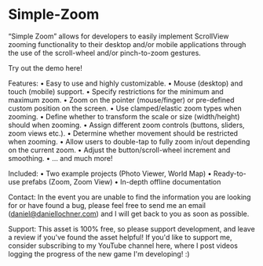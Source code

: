 # Simple-Zoom
 “Simple Zoom” allows for developers to easily implement ScrollView zooming functionality to their desktop and/or mobile applications through the use of the scroll-wheel and/or pinch-to-zoom gestures.

Try out the demo <a ref="https://daniellochner.itch.io/unity3d-assets">here</a>!

Features:
• Easy to use and highly customizable.
• Mouse (desktop) and touch (mobile) support.
• Specify restrictions for the minimum and maximum zoom.
• Zoom on the pointer (mouse/finger) or pre-defined custom position on the screen.
• Use clamped/elastic zoom types when zooming.
• Define whether to transform the scale or size (width/height) should when zooming.
• Assign different zoom controls (buttons, sliders, zoom views etc.).
• Determine whether movement should be restricted when zooming.
• Allow users to double-tap to fully zoom in/out depending on the current zoom.
• Adjust the button/scroll-wheel increment and smoothing.
• … and much more!

Included:
• Two example projects (Photo Viewer, World Map)
• Ready-to-use prefabs (Zoom, Zoom View)
• In-depth offline documentation

Contact:
In the event you are unable to find the information you are looking for or have found a bug, please feel free to send me an email (daniel@daniellochner.com) and I will get back to you as soon as possible.

Support:
This asset is 100% free, so please support development, and leave a review if you've found the asset helpful! If you'd like to support me, consider subscribing to my YouTube channel here, where I post videos logging the progress of the new game I'm developing! :)
